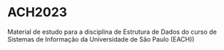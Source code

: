 # ACH2023
Material de estudo para a disciplina de Estrutura de Dados do curso de Sistemas de Informação da Universidade de São Paulo (EACH))

